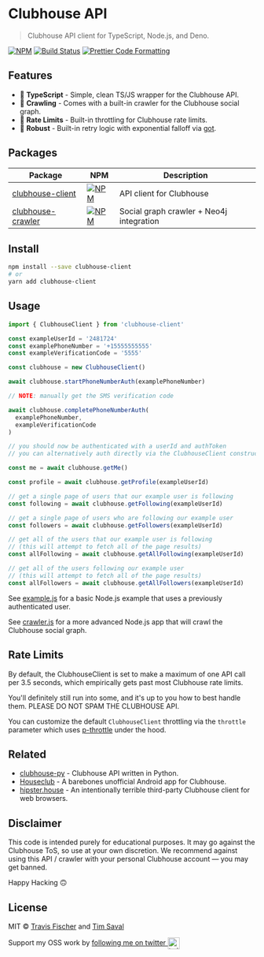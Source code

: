 # Clubhouse API

> Clubhouse API client for TypeScript, Node.js, and Deno.

[![NPM](https://img.shields.io/npm/v/clubhouse-client.svg)](https://www.npmjs.com/package/clubhouse-client) [![Build Status](https://github.com/transitive-bullshit/clubhouse/actions/workflows/build.yml/badge.svg)](https://github.com/transitive-bullshit/clubhouse/actions/workflows/build.yml) [![Prettier Code Formatting](https://img.shields.io/badge/code_style-prettier-brightgreen.svg)](https://prettier.io)

## Features

- 🤙 **TypeScript** - Simple, clean TS/JS wrapper for the Clubhouse API.
- 🤖 **Crawling** - Comes with a built-in crawler for the Clubhouse social graph.
- 🚀 **Rate Limits** - Built-in throttling for Clubhouse rate limits.
- 💪 **Robust** - Built-in retry logic with exponential falloff via [got](https://github.com/sindresorhus/got).

## Packages

| Package                                           | NPM                                                                                                           | Description                              |
| ------------------------------------------------- | ------------------------------------------------------------------------------------------------------------- | ---------------------------------------- |
| [clubhouse-client](./packages/clubhouse-client)   | [![NPM](https://img.shields.io/npm/v/clubhouse-client.svg)](https://www.npmjs.com/package/clubhouse-client)   | API client for Clubhouse                 |
| [clubhouse-crawler](./packages/clubhouse-crawler) | [![NPM](https://img.shields.io/npm/v/clubhouse-crawler.svg)](https://www.npmjs.com/package/clubhouse-crawler) | Social graph crawler + Neo4j integration |

## Install

```sh
npm install --save clubhouse-client
# or
yarn add clubhouse-client
```

## Usage

```ts
import { ClubhouseClient } from 'clubhouse-client'

const exampleUserId = '2481724'
const examplePhoneNumber = '+15555555555'
const exampleVerificationCode = '5555'

const clubhouse = new ClubhouseClient()

await clubhouse.startPhoneNumberAuth(examplePhoneNumber)

// NOTE: manually get the SMS verification code

await clubhouse.completePhoneNumberAuth(
  examplePhoneNumber,
  exampleVerificationCode
)

// you should now be authenticated with a userId and authToken
// you can alternatively auth directly via the ClubhouseClient constructor

const me = await clubhouse.getMe()

const profile = await clubhouse.getProfile(exampleUserId)

// get a single page of users that our example user is following
const following = await clubhouse.getFollowing(exampleUserId)

// get a single page of users who are following our example user
const followers = await clubhouse.getFollowers(exampleUserId)

// get all of the users that our example user is following
// (this will attempt to fetch all of the page results)
const allFollowing = await clubhouse.getAllFollowing(exampleUserId)

// get all of the users following our example user
// (this will attempt to fetch all of the page results)
const allFollowers = await clubhouse.getAllFollowers(exampleUserId)
```

See [example.js](examples/example.js) for a basic Node.js example that uses a previously authenticated user.

See [crawler.js](examples/crawler.js) for a more advanced Node.js app that will crawl the Clubhouse social graph.

## Rate Limits

By default, the ClubhouseClient is set to make a maximum of one API call per 3.5 seconds, which empirically gets past most Clubhouse rate limits.

You'll definitely still run into some, and it's up to you how to best handle them. PLEASE DO NOT SPAM THE CLUBHOUSE API.

You can customize the default `ClubhouseClient` throttling via the `throttle` parameter which uses [p-throttle](https://github.com/sindresorhus/p-throttle) under the hood.

## Related

- [clubhouse-py](https://github.com/stypr/clubhouse-py) - Clubhouse API written in Python.
- [Houseclub](https://github.com/grishka/Houseclub) - A barebones unofficial Android app for Clubhouse.
- [hipster.house](https://github.com/zhuowei/hipster.house) - An intentionally terrible third-party Clubhouse client for web browsers.

## Disclaimer

This code is intended purely for educational purposes. It may go against the Clubhouse ToS, so use at your own discretion. We recommend against using this API / crawler with your personal Clubhouse account — you may get banned.

Happy Hacking 🙃

## License

MIT © [Travis Fischer](https://transitivebullsh.it) and [Tim Saval](https://twitter.com/timsaval)

Support my OSS work by <a href="https://twitter.com/transitive_bs">following me on twitter <img src="https://storage.googleapis.com/saasify-assets/twitter-logo.svg" alt="twitter" height="24px" align="center"></a>
